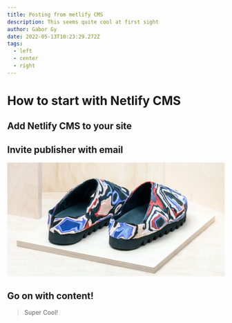 ```yaml
---
title: Posting from metlify CMS
description: This seems quite cool at first sight
author: Gabor Gy
date: 2022-05-13T10:23:29.272Z
tags:
  - left
  - center
  - right
---
```

# How to start with Netlify CMS

## Add Netlify CMS to your site

## Invite publisher with email

![layers_slips](src/static/img/layers_hero.jpg)

## Go on with content!

> Super Cool!
